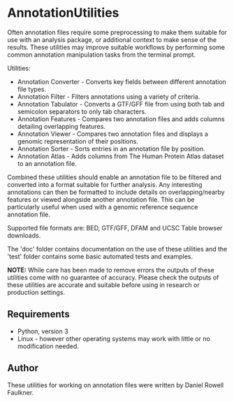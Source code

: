 # AnnotationUtilities
Often annotation files require some preprocessing to make them suitable for use with an analysis package, or additional context to make sense of the results. These utilities may improve suitable workflows by performing some common annotation manipulation tasks from the terminal prompt.

Utilities:
- Annotation Converter - Converts key fields between different annotation file types.
- Annotation Filter - Filters annotations using a variety of criteria.
- Annotation Tabulator - Converts a GTF/GFF file from using both tab and semicolon separators to only tab characters.
- Annotation Features - Compares two annotation files and adds columns detailing overlapping features.
- Annotation Viewer - Compares two annotation files and displays a genomic representation of their positions.
- Annotation Sorter - Sorts entries in an annotation file by position.
- Annotation Atlas - Adds columns from The Human Protein Atlas dataset to an annotation file.

Combined these utilities should enable an annotation file to be filtered and converted into a format suitable for further analysis. Any interesting annotations can then be formatted to include details on overlapping/nearby features or viewed alongside another annotation file. This can be particularly useful when used with a genomic reference sequence annotation file.

Supported file formats are: BED, GTF/GFF, DFAM and UCSC Table browser downloads.

The 'doc' folder contains documentation on the use of these utilities and the 'test' folder contains some basic automated tests and examples.

**NOTE:** While care has been made to remove errors the outputs of these utilities come with no guarantee of accuracy. Please check the outputs of these utilities are accurate and suitable before using in research or production settings.

## Requirements
- Python, version 3
- Linux - however other operating systems may work with little or no modification needed.

## Author

These utilities for working on annotation files were written by Daniel Rowell Faulkner.
